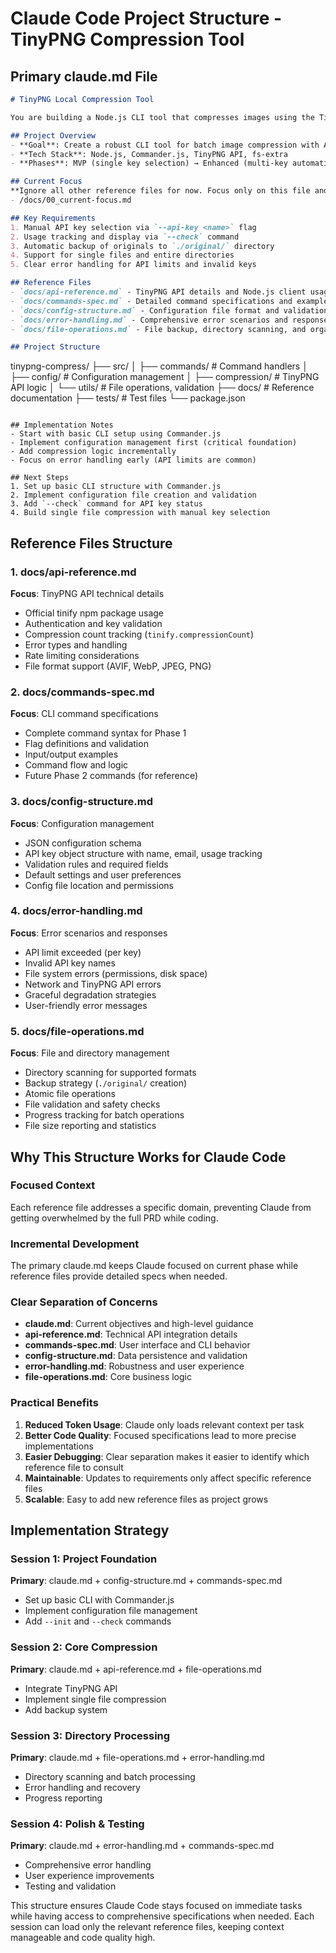 # Claude Code Project Structure - TinyPNG Compression Tool

## Primary claude.md File

```markdown
# TinyPNG Local Compression Tool

You are building a Node.js CLI tool that compresses images using the TinyPNG API with intelligent API key management.

## Project Overview
- **Goal**: Create a robust CLI tool for batch image compression with API key rotation
- **Tech Stack**: Node.js, Commander.js, TinyPNG API, fs-extra
- **Phases**: MVP (single key selection) → Enhanced (multi-key automation)

## Current Focus
**Ignore all other reference files for now. Focus only on this file and the references / tasks within it:**
- /docs/00_current-focus.md

## Key Requirements
1. Manual API key selection via `--api-key <name>` flag
2. Usage tracking and display via `--check` command  
3. Automatic backup of originals to `./original/` directory
4. Support for single files and entire directories
5. Clear error handling for API limits and invalid keys

## Reference Files
- `docs/api-reference.md` - TinyPNG API details and Node.js client usage
- `docs/commands-spec.md` - Detailed command specifications and examples
- `docs/config-structure.md` - Configuration file format and validation
- `docs/error-handling.md` - Comprehensive error scenarios and responses
- `docs/file-operations.md` - File backup, directory scanning, and organization logic

## Project Structure
```
tinypng-compress/
├── src/
│   ├── commands/          # Command handlers
│   ├── config/           # Configuration management
│   ├── compression/      # TinyPNG API logic
│   └── utils/           # File operations, validation
├── docs/                # Reference documentation
├── tests/               # Test files
└── package.json
```

## Implementation Notes
- Start with basic CLI setup using Commander.js
- Implement configuration management first (critical foundation)
- Add compression logic incrementally
- Focus on error handling early (API limits are common)

## Next Steps
1. Set up basic CLI structure with Commander.js
2. Implement configuration file creation and validation
3. Add `--check` command for API key status
4. Build single file compression with manual key selection
```

## Reference Files Structure

### 1. docs/api-reference.md
**Focus**: TinyPNG API technical details
- Official tinify npm package usage
- Authentication and key validation
- Compression count tracking (`tinify.compressionCount`)
- Error types and handling
- Rate limiting considerations
- File format support (AVIF, WebP, JPEG, PNG)

### 2. docs/commands-spec.md  
**Focus**: CLI command specifications
- Complete command syntax for Phase 1
- Flag definitions and validation
- Input/output examples
- Command flow and logic
- Future Phase 2 commands (for reference)

### 3. docs/config-structure.md
**Focus**: Configuration management
- JSON configuration schema
- API key object structure with name, email, usage tracking
- Validation rules and required fields
- Default settings and user preferences
- Config file location and permissions

### 4. docs/error-handling.md
**Focus**: Error scenarios and responses
- API limit exceeded (per key)
- Invalid API key names
- File system errors (permissions, disk space)
- Network and TinyPNG API errors
- Graceful degradation strategies
- User-friendly error messages

### 5. docs/file-operations.md
**Focus**: File and directory management
- Directory scanning for supported formats
- Backup strategy (`./original/` creation)
- Atomic file operations
- File validation and safety checks
- Progress tracking for batch operations
- File size reporting and statistics

## Why This Structure Works for Claude Code

### Focused Context
Each reference file addresses a specific domain, preventing Claude from getting overwhelmed by the full PRD while coding.

### Incremental Development
The primary claude.md keeps Claude focused on current phase while reference files provide detailed specs when needed.

### Clear Separation of Concerns
- **claude.md**: Current objectives and high-level guidance
- **api-reference.md**: Technical API integration details
- **commands-spec.md**: User interface and CLI behavior
- **config-structure.md**: Data persistence and validation
- **error-handling.md**: Robustness and user experience
- **file-operations.md**: Core business logic

### Practical Benefits
1. **Reduced Token Usage**: Claude only loads relevant context per task
2. **Better Code Quality**: Focused specifications lead to more precise implementations
3. **Easier Debugging**: Clear separation makes it easier to identify which reference file to consult
4. **Maintainable**: Updates to requirements only affect specific reference files
5. **Scalable**: Easy to add new reference files as project grows

## Implementation Strategy

### Session 1: Project Foundation
**Primary**: claude.md + config-structure.md + commands-spec.md
- Set up basic CLI with Commander.js
- Implement configuration file management
- Add `--init` and `--check` commands

### Session 2: Core Compression
**Primary**: claude.md + api-reference.md + file-operations.md  
- Integrate TinyPNG API
- Implement single file compression
- Add backup system

### Session 3: Directory Processing
**Primary**: claude.md + file-operations.md + error-handling.md
- Directory scanning and batch processing
- Error handling and recovery
- Progress reporting

### Session 4: Polish & Testing
**Primary**: claude.md + error-handling.md + commands-spec.md
- Comprehensive error handling
- User experience improvements
- Testing and validation

This structure ensures Claude Code stays focused on immediate tasks while having access to comprehensive specifications when needed. Each session can load only the relevant reference files, keeping context manageable and code quality high.